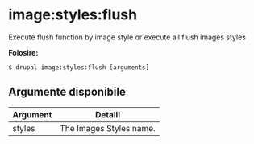 # image:styles:flush
Execute flush function by image style or execute all flush images styles

**Folosire:**
```
$ drupal image:styles:flush [arguments] 
```

## Argumente disponibile
Argument | Detalii
---------|-------------
styles | The Images Styles name.
